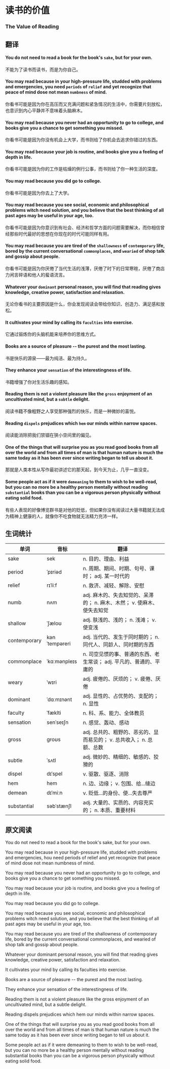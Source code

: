 # 读书的价值

### The Value of Reading

## 翻译

#### You do not need to read a book for the book's `sake`, but for your own.
不能为了读书而读书，而是为你自己。
#### You may read because in your high-pressure life, studded with problems and emergencies, you need `periods` of `relief` and yet recognize that peace of mind dose not mean `numbness` of mind.
你看书可能是因为你在高压而又充满问题和紧急情况的生活中，你需要片刻放松，也意识到内心平静并不意味着头脑麻木。
#### You may read because you never had an opportunity to go to college, and books give you a chance to get something you missed.
你看书可能是因为你没有机会上大学，而书则给了你机会去追求你错过的东西。
#### You may read because your job is routine, and books give you a feeling of depth in life.
你看书可能是因为你的工作是枯燥的例行公事，而书则给了你一种生活的深度。
#### You may read because you did go to college.
你看书可能是因为你去上了大学。
#### You may read because you see social, economic and philosophical problems witch need solution, and you believe that the best thinking of all past ages may be useful in your age, too.
你看书可能是因为你意识到有社会、经济和哲学方面的问题需要解决，而你相信曾经那些时代最好的思想在你现在的时代可能同样有用。
#### You may read because you are tired of the `shallowness` of `contemporary` life, bored by the current conversational `commonplaces`, and `wearied` of shop talk and gossip about people.
你看书可能是因为你厌倦了当代生活的浅薄，厌倦了时下的日常寒暄，厌倦了商店力闲言碎语和他人的蜚语流言。
#### Whatever your `dominant` personal reason, you will find that reading gives knowledge, creative power, satisfaction and relaxation.
无论你看书的主要原因是什么，你会发现阅读会带给你知识、创造力、满足感和放松。
#### It cultivates your mind by calling its `faculties` into exercise.
它通过锻炼你的头脑机能来培养你的思维方式。
#### Books are a source of pleasure -- the purest and the most lasting.
书是快乐的源泉——最为纯洁、最为持久。
#### They enhance your `sensation` of the interestingness of life.
书籍增强了你对生活乐趣的感知。
#### Reading them is not a violent pleasure like the `gross` enjoyment of an uncultivated mind, but a `subtle` delight.
阅读书籍不像粗野之人享受那种强烈的快乐，而是一种微妙的喜悦。
#### Reading `dispels` prejudices which `hem` our minds within narrow spaces.
阅读能消除把我们禁锢在狭小空间里的偏见。
#### One of the things that will surprise you as you read good books from all over the world and from all times of man is that human nature is much the same today as it has been ever since writing began to tell us about it.
那就是人类本性从写作最初讲述它的那天起，到今天为止，几乎一直没变。
#### Some people act as if it were `demeaning` to them to wish to be well-read, but you can no more be a healthy person mentally without reading `substantial` books than you can be a vigorous person physically without eating solid food.
有些人表现的好像博览群书是对他的贬低，但如果你没有阅读过大量书籍就无法成为精神上健康的人，就像你不吃食物就无法精力充沛一样。


## 生词统计
| 单词 | 音标 | 翻译 |
|-|-|-|
| sake | sek | n. 目的、理由、利益 |
| period | ˈpɪriəd | n. 周期、期间、时期、句号、课时； adj. 某一时代的 |
| relief | rɪˈliːf | n. 救济、减轻、解除、安慰 |
| numb | nʌm | adj. 麻木的、失去知觉的、呆滞的； n. 麻木、木然； v. 使麻木、使失去知觉 |
| shallow | ˈʃæloʊ | adj. 肤浅的、浅的； n. 浅滩； v. 使变浅 |
| contemporary | kənˈtempəreri | adj. 当代的、发生于同时期的； n. 同代人、同龄人、同时期的东西 |
| commonplace | ˈkɑːmənpleɪs | n. 司空见惯的事、普通的东西、老生常谈； adj. 平凡的、普通的、平庸的 |
| weary | ˈwɪri | adj. 疲倦的、厌烦的； v. 疲倦、厌倦 |
| dominant | ˈdɑːmɪnənt | adj. 显性的、占优势的、支配的； n. 显性 |
| faculty | ˈfæklti | n. 科、系、能力、全体教员 |
| sensation | senˈseɪʃn | n. 感觉、轰动、感动 |
| gross | ɡroʊs | adj. 总共的、粗野的、恶劣的、显而易见的； v. 总共收入； n. 总额、总数 |
| subtle | ˈsʌtl | adj. 微妙的、精细的、敏感的、狡猾的 |
| dispel | dɪˈspel | v. 驱散、驱逐、消除 |
| hem | hem | n. 边、边缘； v. 包围、给...缝边 |
| demean | dɪˈmiːn | v. 贬低...的身份、使...失去尊严 |
| substantial | səbˈstænʃl | adj. 大量的、实质的、内容充实的； n. 本质、重要材料 |

## 原文阅读
You do not need to read a book for the book's sake, but for your own.

You may read because in your high-pressure life, studded with problems and emergencies, hou need periods of relief and yet recognize that peace of mind dose not mean numbness of mind.

You may read because you never had an opportunity to go to college, and books give you a chance to get something you missed.

You may read because your job is routine, and books give you a feeling of depth in life.

You may read because you did go to college.

You may read because you see social, economic and philosophical problems witch need solution, and you believe that the best thinking of all past ages may be useful in your age, too.

You may read because you are tired of the shallowness of contemporary life, bored by the current conversational commonplaces, and wearied of shop talk and gossip about people.

Whatever your dominant personal reason, you will find that reading gives knowledge, creative power, satisfaction and relaxation.

It cultivates your mind by calling its faculties into exercise.

Books are a source of pleasure -- the purest and the most lasting.

They enhance your sensation of the interestingness of life.

Reading them is not a violent pleasure like the gross enjoyment of an uncultivated mind, but a subtle delight.

Reading dispels prejudices which hem our minds within narrow spaces.

One of the things that will surprise you as you read good books from all over the world and from all times of man is that human nature is much the same today as it has been ever since writing began to tell us about it.

Some people act as if it were demeaning to them to wish to be well-read, but you can no more be a healthy person mentally without reading substantial books than you can be a vigorous person physically without eating solid food.


<!-- <src-rtyAudio :src="'https://rtyxmd.gitee.io/rtyresources2020/February/The%20Value%20of%20Reading.mp3'"></src-rtyAudio> -->